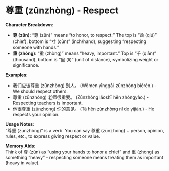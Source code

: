 # **尊重 (zūnzhòng) - Respect**

**Character Breakdown**:  
- **尊 (zūn)**: “尊 (zūn)” means “to honor, to respect.” The top is “酋 (qiú)” (chief), bottom is “寸 (cùn)” (inch/hand), suggesting “respecting someone with hands.”  
- **重 (zhòng)**: “重 (zhòng)” means “heavy, important.” Top is “千 (qiān)” (thousand), bottom is “里 (lǐ)” (unit of distance), symbolizing weight or significance.

**Examples**:  
- 我们应该尊重 (zūnzhòng) 别人。 (Wǒmen yīnggāi zūnzhòng biérén.) - We should respect others.  
- 尊重 (zūnzhòng) 老师很重要。 (Zūnzhòng lǎoshī hěn zhòngyào.) - Respecting teachers is important.  
- 他很尊重 (zūnzhòng) 你的意见。 (Tā hěn zūnzhòng nǐ de yìjiàn.) - He respects your opinion.

**Usage Notes**:  
“尊重 (zūnzhòng)” is a verb. You can say 尊重 (zūnzhòng) + person, opinion, rules, etc., to express giving respect or value.

**Memory Aids**:  
Think of 尊 (zūn) as “using your hands to honor a chief” and 重 (zhòng) as something “heavy” - respecting someone means treating them as important (heavy in value).